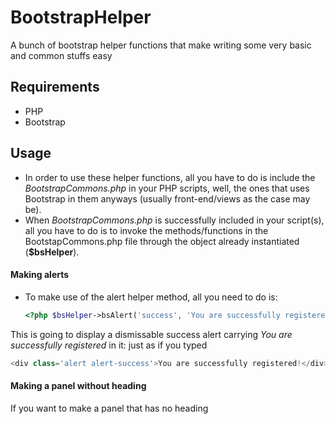 # BootstrapHelper
A bunch of bootstrap helper functions that make writing some very basic and common stuffs easy

## Requirements
- PHP
- Bootstrap

## Usage
- In order to use these helper functions, all you have to do is include the *BootstrapCommons.php* in your PHP scripts, well, the ones that uses Bootstrap in them anyways (usually front-end/views as the case may be).
- When *BootstrapCommons.php* is successfully included in your script(s), all you have to do is to invoke the methods/functions in the BootstapCommons.php file through the object already instantiated (**$bsHelper**).

#### Making alerts
- To make use of the alert helper method, all you need to do is: 
	```php
	<?php $bsHelper->bsAlert('success', 'You are successfully registered!'); ?>
	```
This is going to display a dismissable success alert carrying _You are successfully registered_ in it: just as if you typed
```php
<div class='alert alert-success'>You are successfully registered!</div>
```

#### Making a panel without heading
If you want to make a panel that has no heading
